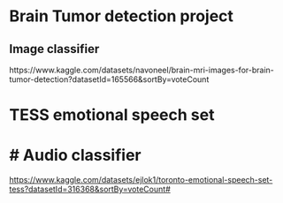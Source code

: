 <h1> Brain Tumor detection project </h1>
<h2> Image classifier </h2>
https://www.kaggle.com/datasets/navoneel/brain-mri-images-for-brain-tumor-detection?datasetId=165566&sortBy=voteCount

# TESS emotional speech set
# # Audio classifier
https://www.kaggle.com/datasets/ejlok1/toronto-emotional-speech-set-tess?datasetId=316368&sortBy=voteCount# 

